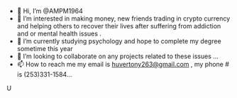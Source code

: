 - 👋 Hi, I’m @AMPM1964
- 👀 I’m interested in making money, new friends trading in crypto currency and helping others to recover their lives after suffering from addiction and or mental health issues .
- 🌱 I’m currently studying psychology and hope to complete my degree sometime this year
- 💞️ I’m looking to collaborate on any projects related to these issues  ...
- 📫 How to reach me my email is huvertony263@gmail.com , my phone # is (253)331-1584...

<!---
AMPM1964/AMPM1964 is a ✨ special ✨ repository because its `README.md` (this file) appears on your GitHub profile.
You can click the Preview link to take a look at your changes.
--->
U
